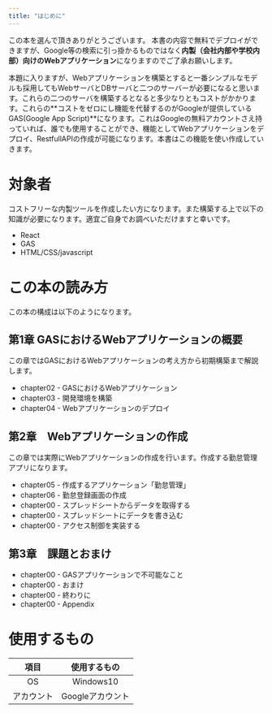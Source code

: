 ```yaml
---
title: "はじめに"
---
```


この本を選んで頂きありがとうございます。
本書の内容で無料でデプロイができますが、Google等の検索に引っ掛かるものではなく**内製（会社内部や学校内部）向けのWebアプリケーション**になりますのでご了承お願いします。

本題に入りますが、Webアプリケーションを構築とすると一番シンプルなモデルも採用してもWebサーバとDBサーバと二つのサーバーが必要になると思います。これらの二つのサーバを構築するとなると多少なりともコストがかかります。これらの**コストをゼロにし機能を代替するのがGoogleが提供しているGAS(Google App Script)**になります。これはGoogleの無料アカウントさえ持っていれば、誰でも使用することができ、機能としてWebアプリケーションをデプロイ、RestfullAPIの作成が可能になります。本書はこの機能を使い作成していきます。


# 対象者

コストフリーな内製ツールを作成したい方になります。また構築する上で以下の知識が必要になります。適宜ご自身でお調べいただけますと幸いです。
- React
- GAS
- HTML/CSS/javascript

# この本の読み方
この本の構成は以下のようになります。

## 第1章 GASにおけるWebアプリケーションの概要

この章ではGASにおけるWebアプリケーションの考え方から初期構築まで解説します。

- chapter02 - GASにおけるWebアプリケーション
- chapter03 - 開発環境を構築
- chapter04 - Webアプリケーションのデプロイ


## 第2章　Webアプリケーションの作成

この章では実際にWebアプリケーションの作成を行います。作成する勤怠管理アプリになります。

- chapter05 - 作成するアプリケーション「勤怠管理」
- chapter06 - 勤怠登録画面の作成
- chapter00 - スプレッドシートからデータを取得する
- chapter00 - スプレッドシートにデータを書き込む
- chapter00 - アクセス制御を実装する

## 第3章　課題とおまけ

- chapter00 - GASアプリケーションで不可能なこと
- chapter00 - おまけ
- chapter00 - 終わりに
- chapter00 - Appendix

# 使用するもの

|項目|使用するもの|
|:---:|:---:|
|OS|Windows10|
|アカウント|Googleアカウント|
